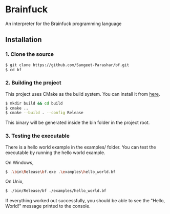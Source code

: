 # Brainfuck 

An interpreter for the Brainfuck programming language

## Installation

### 1. Clone the source
```sh
$ git clone https://github.com/Sangeet-Parashar/bf.git
$ cd bf
```

### 2. Building the project
This project uses CMake as the build system. You can install it from [here](https://cmake.org/download/).
```sh
$ mkdir build && cd build
$ cmake ..
$ cmake --build . --config Release
```
This binary will be generated inside the bin folder in the project root.
###

### 3. Testing the executable

There is a hello world example in the examples/ folder. You can test the executable by running the hello world example. 

On Windows, 
```sh
$ .\bin\Release\bf.exe .\examples\hello_world.bf
```

On Unix,
```sh
$ ./bin/Release/bf ./examples/hello_world.bf
```

If everything worked out successfully, you should be able to see the "Hello, World!" message printed to the console.